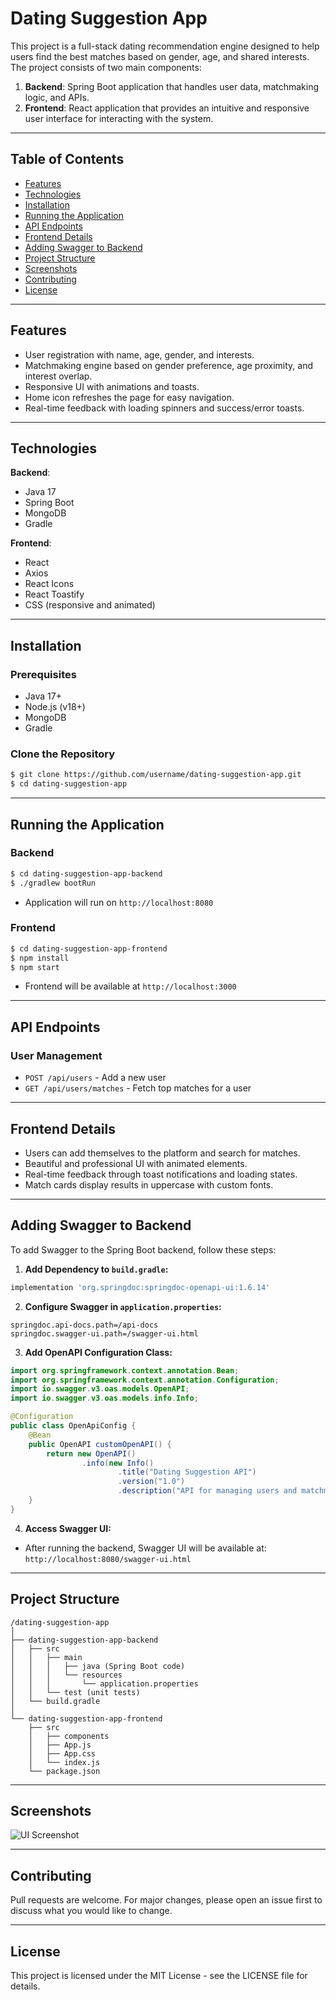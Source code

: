 # Dating Suggestion App

This project is a full-stack dating recommendation engine designed to help users find the best matches based on gender, age, and shared interests. The project consists of two main components:

1. **Backend**: Spring Boot application that handles user data, matchmaking logic, and APIs.
2. **Frontend**: React application that provides an intuitive and responsive user interface for interacting with the system.

---

## Table of Contents
- [Features](#features)
- [Technologies](#technologies)
- [Installation](#installation)
- [Running the Application](#running-the-application)
- [API Endpoints](#api-endpoints)
- [Frontend Details](#frontend-details)
- [Adding Swagger to Backend](#adding-swagger-to-backend)
- [Project Structure](#project-structure)
- [Screenshots](#screenshots)
- [Contributing](#contributing)
- [License](#license)

---

## Features
- User registration with name, age, gender, and interests.
- Matchmaking engine based on gender preference, age proximity, and interest overlap.
- Responsive UI with animations and toasts.
- Home icon refreshes the page for easy navigation.
- Real-time feedback with loading spinners and success/error toasts.

---

## Technologies

**Backend**:
- Java 17
- Spring Boot
- MongoDB
- Gradle

**Frontend**:
- React
- Axios
- React Icons
- React Toastify
- CSS (responsive and animated)

---

## Installation

### Prerequisites
- Java 17+
- Node.js (v18+)
- MongoDB
- Gradle

### Clone the Repository
```bash
$ git clone https://github.com/username/dating-suggestion-app.git
$ cd dating-suggestion-app
```

---

## Running the Application

### Backend
```bash
$ cd dating-suggestion-app-backend
$ ./gradlew bootRun
```

- Application will run on `http://localhost:8080`

### Frontend
```bash
$ cd dating-suggestion-app-frontend
$ npm install
$ npm start
```
- Frontend will be available at `http://localhost:3000`

---

## API Endpoints

### User Management
- `POST /api/users` - Add a new user
- `GET /api/users/matches` - Fetch top matches for a user

---

## Frontend Details
- Users can add themselves to the platform and search for matches.
- Beautiful and professional UI with animated elements.
- Real-time feedback through toast notifications and loading states.
- Match cards display results in uppercase with custom fonts.

---

## Adding Swagger to Backend

To add Swagger to the Spring Boot backend, follow these steps:

1. **Add Dependency to `build.gradle`:**
```gradle
implementation 'org.springdoc:springdoc-openapi-ui:1.6.14'
```

2. **Configure Swagger in `application.properties`:**
```properties
springdoc.api-docs.path=/api-docs
springdoc.swagger-ui.path=/swagger-ui.html
```

3. **Add OpenAPI Configuration Class:**
```java
import org.springframework.context.annotation.Bean;
import org.springframework.context.annotation.Configuration;
import io.swagger.v3.oas.models.OpenAPI;
import io.swagger.v3.oas.models.info.Info;

@Configuration
public class OpenApiConfig {
    @Bean
    public OpenAPI customOpenAPI() {
        return new OpenAPI()
                .info(new Info()
                        .title("Dating Suggestion API")
                        .version("1.0")
                        .description("API for managing users and matchmaking"));
    }
}
```

4. **Access Swagger UI:**
- After running the backend, Swagger UI will be available at:
  `http://localhost:8080/swagger-ui.html`

---

## Project Structure

```
/dating-suggestion-app
│
├── dating-suggestion-app-backend
│   ├── src
│   │   ├── main
│   │   │   ├── java (Spring Boot code)
│   │   │   └── resources
│   │   │       └── application.properties
│   │   └── test (unit tests)
│   └── build.gradle
│
└── dating-suggestion-app-frontend
    ├── src
    │   ├── components
    │   ├── App.js
    │   ├── App.css
    │   └── index.js
    └── package.json
```

---

## Screenshots

![UI Screenshot](screenshots/ui.png)

---

## Contributing
Pull requests are welcome. For major changes, please open an issue first to discuss what you would like to change.

---

## License
This project is licensed under the MIT License - see the LICENSE file for details.

